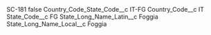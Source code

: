 <?xml version="1.0" encoding="UTF-8"?>
<CustomMetadata xmlns="http://soap.sforce.com/2006/04/metadata" xmlns:xsi="http://www.w3.org/2001/XMLSchema-instance" xmlns:xsd="http://www.w3.org/2001/XMLSchema">
    <label>SC-181</label>
    <protected>false</protected>
    <values>
        <field>Country_Code_State_Code__c</field>
        <value xsi:type="xsd:string">IT-FG</value>
    </values>
    <values>
        <field>Country_Code__c</field>
        <value xsi:type="xsd:string">IT</value>
    </values>
    <values>
        <field>State_Code__c</field>
        <value xsi:type="xsd:string">FG</value>
    </values>
    <values>
        <field>State_Long_Name_Latin__c</field>
        <value xsi:type="xsd:string">Foggia</value>
    </values>
    <values>
        <field>State_Long_Name_Local__c</field>
        <value xsi:type="xsd:string">Foggia</value>
    </values>
</CustomMetadata>
